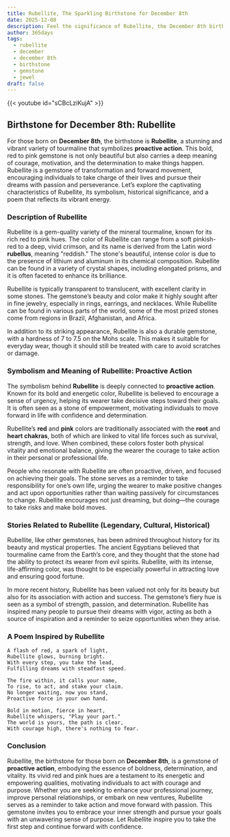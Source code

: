 ```yaml
---
title: Rubellite, The Sparkling Birthstone for December 8th
date: 2025-12-08
description: Feel the significance of Rubellite, the December 8th birthstone symbolizing Proactive action. Let its beauty and meaning brighten your day.
author: 365days
tags:
  - rubellite
  - december
  - december 8th
  - birthstone
  - gemstone
  - jewel
draft: false
---
```


{{< youtube id="sCBcLziKujA" >}}

## Birthstone for December 8th: Rubellite

For those born on **December 8th**, the birthstone is **Rubellite**, a stunning and vibrant variety of tourmaline that symbolizes **proactive action**. This bold, red to pink gemstone is not only beautiful but also carries a deep meaning of courage, motivation, and the determination to make things happen. Rubellite is a gemstone of transformation and forward movement, encouraging individuals to take charge of their lives and pursue their dreams with passion and perseverance. Let’s explore the captivating characteristics of Rubellite, its symbolism, historical significance, and a poem that reflects its vibrant energy.

### Description of Rubellite

Rubellite is a gem-quality variety of the mineral tourmaline, known for its rich red to pink hues. The color of Rubellite can range from a soft pinkish-red to a deep, vivid crimson, and its name is derived from the Latin word **rubellus**, meaning "reddish." The stone's beautiful, intense color is due to the presence of lithium and aluminum in its chemical composition. Rubellite can be found in a variety of crystal shapes, including elongated prisms, and it is often faceted to enhance its brilliance.

Rubellite is typically transparent to translucent, with excellent clarity in some stones. The gemstone’s beauty and color make it highly sought after in fine jewelry, especially in rings, earrings, and necklaces. While Rubellite can be found in various parts of the world, some of the most prized stones come from regions in Brazil, Afghanistan, and Africa.

In addition to its striking appearance, Rubellite is also a durable gemstone, with a hardness of 7 to 7.5 on the Mohs scale. This makes it suitable for everyday wear, though it should still be treated with care to avoid scratches or damage.

### Symbolism and Meaning of Rubellite: Proactive Action

The symbolism behind **Rubellite** is deeply connected to **proactive action**. Known for its bold and energetic color, Rubellite is believed to encourage a sense of urgency, helping its wearer take decisive steps toward their goals. It is often seen as a stone of empowerment, motivating individuals to move forward in life with confidence and determination.

Rubellite’s **red** and **pink** colors are traditionally associated with the **root** and **heart chakras**, both of which are linked to vital life forces such as survival, strength, and love. When combined, these colors foster both physical vitality and emotional balance, giving the wearer the courage to take action in their personal or professional life.

People who resonate with Rubellite are often proactive, driven, and focused on achieving their goals. The stone serves as a reminder to take responsibility for one’s own life, urging the wearer to make positive changes and act upon opportunities rather than waiting passively for circumstances to change. Rubellite encourages not just dreaming, but doing—the courage to take risks and make bold moves.

### Stories Related to Rubellite (Legendary, Cultural, Historical)

Rubellite, like other gemstones, has been admired throughout history for its beauty and mystical properties. The ancient Egyptians believed that tourmaline came from the Earth’s core, and they thought that the stone had the ability to protect its wearer from evil spirits. Rubellite, with its intense, life-affirming color, was thought to be especially powerful in attracting love and ensuring good fortune.

In more recent history, Rubellite has been valued not only for its beauty but also for its association with action and success. The gemstone’s fiery hue is seen as a symbol of strength, passion, and determination. Rubellite has inspired many people to pursue their dreams with vigor, acting as both a source of inspiration and a reminder to seize opportunities when they arise.

### A Poem Inspired by Rubellite

```
A flash of red, a spark of light,  
Rubellite glows, burning bright.  
With every step, you take the lead,  
Fulfilling dreams with steadfast speed.

The fire within, it calls your name,  
To rise, to act, and stake your claim.  
No longer waiting, now you stand,  
Proactive force in your own hand.

Bold in motion, fierce in heart,  
Rubellite whispers, "Play your part."  
The world is yours, the path is clear,  
With courage high, there's nothing to fear.
```

### Conclusion

Rubellite, the birthstone for those born on **December 8th**, is a gemstone of **proactive action**, embodying the essence of boldness, determination, and vitality. Its vivid red and pink hues are a testament to its energetic and empowering qualities, motivating individuals to act with courage and purpose. Whether you are seeking to enhance your professional journey, improve personal relationships, or embark on new ventures, Rubellite serves as a reminder to take action and move forward with passion. This gemstone invites you to embrace your inner strength and pursue your goals with an unwavering sense of purpose. Let Rubellite inspire you to take the first step and continue forward with confidence.